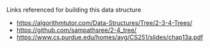 Links referenced for building this data structure
* https://algorithmtutor.com/Data-Structures/Tree/2-3-4-Trees/
* https://github.com/sampathsree/2-4_tree/
* https://www.cs.purdue.edu/homes/ayg/CS251/slides/chap13a.pdf